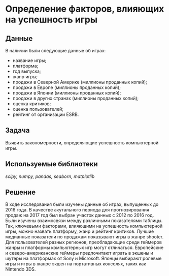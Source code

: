 # Определение факторов, влияющих на успешность игры

## Данные

В наличии были следующие данные об играх:
- название игры;
- платформа;
- год выпуска;
- жанр игры;
- продажи в Северной Америке (миллионы проданных копий);
- продажи в Европе (миллионы проданных копий);
- продажи в Японии (миллионы проданных копий);
- продажи в других странах (миллионы проданных копий);
- оценка критиков;
- оценка пользователей;
- рейтинг от организации ESRB.

## Задача

Выявить закономерности, определяющие успешность компьютерной игры.

## Используемые библиотеки
*scipy, numpy, pandas, seaborn, matplotlib*

## Решение

В ходе исследования были изучены данные об играх, выпущенных до 2016 года. В качестве акутального периода для прогнозирования продаж на 2017 год был выбран участок данных с 2012 по 2016 год. Были изучены взаимосвязи между различными показателями таблицы. Так, ключевыми факторами, влияющими на успешность компьютерной игры, можно назвать платформу, жанр и рейтинг критиков. Лучшие медианные показатели по продажам показывают игры в жанре shooter. Для пользователей разных регионов, преобладающие среди геймеров жанры и платформы компьютерных игр могут отличаться. Европейские и северо-американские геймеры предпочитают играть в экшены и шутеры на платформах от Sony и Microsoft. Японцы выбирают ролевые игры и игры в жанре экшен на портативных консолях, таких как Nintendo 3DS.
